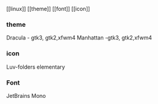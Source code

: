 [[linux]] [[theme]] [[font]] [[icon]]
### theme
 
Dracula - gtk3, gtk2,xfwm4
Manhattan -gtk3, gtk2,xfwm4

### icon

Luv-folders
elementary

### Font
JetBrains Mono